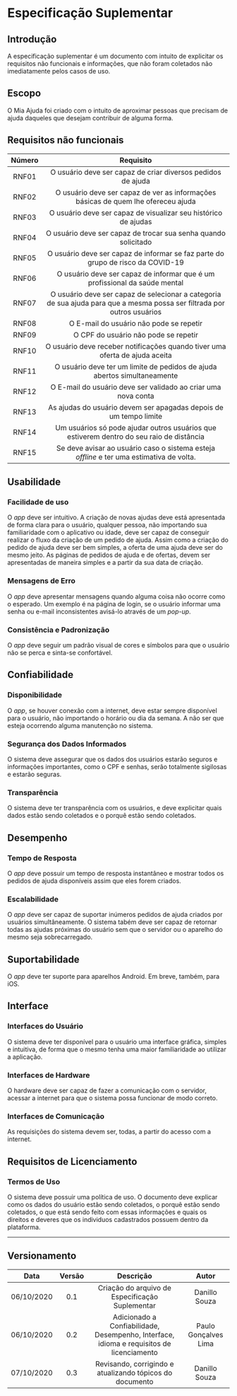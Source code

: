 # Especificação Suplementar

## Introdução

A especificação suplementar é um documento com intuito de explicitar os requisitos não funcionais e informações, que não foram coletados não imediatamente pelos casos de uso.

## Escopo

O Mia Ajuda foi criado com o intuito de aproximar pessoas que precisam de ajuda daqueles que desejam contribuir de alguma forma.
  
## Requisitos não funcionais

|Número|Requisito|
|:-:|:-:|
|RNF01|O usuário deve ser capaz de criar diversos pedidos de ajuda|
|RNF02|O usuário deve ser capaz de ver as informações básicas de quem lhe ofereceu ajuda|
|RNF03|O usuário deve ser capaz de visualizar seu histórico de ajudas|
|RNF04|O usuário deve ser capaz de trocar sua senha quando solicitado|
|RNF05|O usuário deve ser capaz de informar se faz parte do grupo de risco da COVID-19|
|RNF06|O usuário deve ser capaz de informar que é um profissional da saúde mental|
|RNF07|O usuário deve ser capaz de selecionar a categoria de sua ajuda para que a mesma possa ser filtrada por outros usuários|
|RNF08|O E-mail do usuário não pode se repetir|
|RNF09|O CPF do usuário não pode se repetir|
|RNF10|O usuário deve receber notificações quando tiver uma oferta de ajuda aceita|
|RNF11|O usuário deve ter um limite de pedidos de ajuda abertos simultaneamente|
|RNF12|O E-mail do usuário deve ser validado ao criar uma nova conta|
|RNF13|As ajudas do usuário devem ser apagadas depois de um tempo limite|
|RNF14|Um usuários só pode ajudar outros usuários que estiverem dentro do seu raio de distância|
|RNF15|Se deve avisar ao usuário caso o sistema esteja *offline* e ter uma estimativa de volta.|

## Usabilidade

### Facilidade de uso

O *app* deve ser intuitivo. A criação de novas ajudas deve está apresentada de forma clara para o usuário, qualquer pessoa, não importando sua familiaridade com o aplicativo ou idade, deve ser capaz de conseguir realizar o fluxo da criação de um pedido de ajuda. Assim como a criação do pedido de ajuda deve ser bem simples, a oferta de uma ajuda deve ser do mesmo jeito. As páginas de pedidos de ajuda e de ofertas, devem ser apresentadas de maneira simples e a partir da sua data de criação.

### Mensagens de Erro

O *app* deve apresentar mensagens quando alguma coisa não ocorre como o esperado. Um exemplo é na página de login, se o usuário informar uma senha ou e-mail inconsistentes avisá-lo através de um *pop-up*.

### Consistência e Padronização

O *app* deve seguir um padrão visual de cores e símbolos para que o usuário não se perca e sinta-se confortável.

## Confiabilidade

### Disponibilidade

O *app*, se houver conexão com a internet, deve estar sempre disponível para o usuário, não importando o horário ou dia da semana. A não ser que esteja ocorrendo alguma manutenção no sistema.

### Segurança dos Dados Informados

O sistema deve assegurar que os dados dos usuários estarão seguros e informações importantes, como o CPF e senhas, serão totalmente sigilosas e estarão seguras.

### Transparência

O sistema deve ter transparência com os usuários, e deve explicitar quais dados estão sendo coletados e o porquê estão sendo coletados.

## Desempenho

### Tempo de Resposta

O *app* deve possuir um tempo de resposta instantâneo e mostrar todos os pedidos de ajuda disponíveis assim que eles forem criados.

### Escalabilidade

O *app* deve ser capaz de suportar inúmeros pedidos de ajuda criados por usuários simultâneamente. O sistema tabém deve ser capaz de retornar todas as ajudas próximas do usuário sem que o servidor ou o aparelho do mesmo seja sobrecarregado.

## Suportabilidade

O *app* deve ter suporte para aparelhos Android. Em breve, também, para iOS.

## Interface

### Interfaces do Usuário

O sistema deve ter disponível para o usuário uma interface gráfica, simples e intuitiva, de forma que o mesmo tenha uma maior familiaridade ao utilizar a aplicação.

### Interfaces de Hardware

O hardware deve ser capaz de fazer a comunicação com o servidor, acessar a internet para que o sistema possa funcionar de modo correto.

### Interfaces de Comunicação

As requisições do sistema devem ser, todas, a partir do acesso com a internet.

## Requisitos de Licenciamento

### Termos de Uso

O sistema deve possuir uma política de uso. O documento deve explicar como os dados do usuário estão sendo coletados, o porquê estão sendo coletados, o que está sendo feito com essas informações e quais os direitos e deveres que os individuos cadastrados possuem dentro da plataforma.

---
## Versionamento

|Data|Versão|Descrição|Autor|
|:-:|:-:|:-:|:-:|
|06/10/2020|0.1|Criação do arquivo de Especificação Suplementar|Danillo Souza|
|06/10/2020|0.2|Adicionado a Confiabilidade, Desempenho, Interface, idioma e requisitos de licenciamento|Paulo Gonçalves Lima|
|07/10/2020|0.3|Revisando, corrigindo e atualizando tópicos do documento|Danillo Souza|
